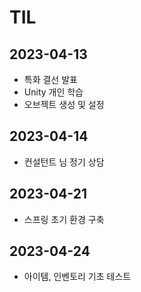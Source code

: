# TIL

## 2023-04-13

- 특화 결선 발표
- Unity 개인 학습
- 오브젝트 생성 및 설정

## 2023-04-14

- 컨설턴트 님 정기 상담

## 2023-04-21

- 스프링 초기 환경 구축

## 2023-04-24

- 아이템, 인벤토리 기초 테스트